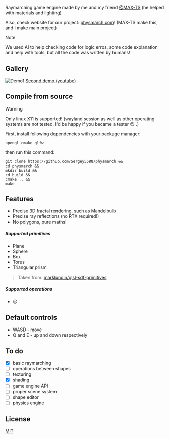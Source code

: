 Raymarching game engine made by me and my friend [@MAX-TS](https://github.com/MAX-TS) (he helped with materials and lighting)

Also, check website for our project: [physmarch.com](https://physmarch.com)! (MAX-TS make this, and I make main project)

> [!NOTE]
> We used AI to help checking code for logic erros, some code explanation and help with tools, but all the code was written by humans!

## Gallery
![Demo1](https://github.com/Sergey5588/physmarch/blob/master/demos/demo1.gif)
[Second demo (youtube)](https://youtu.be/ahUss3JYl2I)

## Compile from source

> [!WARNING]
> Only linux X11 is supported! (wayland session as well as other operating systems are not tested. I'd be happy if you became a tester :wink: .)

First, install following dependencies with your package manager:

```opengl cmake glfw```

then run this command:

```
git clone https://github.com/Sergey5588/physmarch &&
cd physmarch &&
mkdir build &&
cd build &&
cmake .. &&
make
```
## Features
- Precise 3D fractal rendering, such as Mandelbulb
- Precise ray reflections (no RTX required!)
- No polygons, pure maths!
##### Supported primitives
- Plane
- Sphere
- Box
- Torus
- Triangular prism

> Taken from: [marklundin/glsl-sdf-primitives](https://github.com/marklundin/glsl-sdf-primitives)
##### Supported operations
- :cry:
## Default controls
- WASD - move
- Q and E - up and down respectively
## To do
- [x] basic raymarching
- [ ] operations between shapes
- [ ] texturing
- [x] shading
- [ ] game engine API
- [ ] proper scene system
- [ ] shape editor
- [ ] physics engine

## License

[MIT](https://github.com/Sergey5588/physmarch/blob/master/LICENSE)
